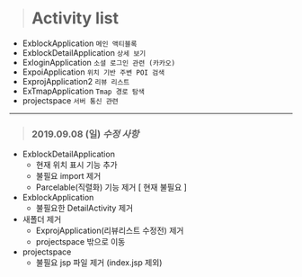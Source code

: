 > # Activity list

- ExblockApplication `메인 액티블록`
- ExblockDetailApplication `상세 보기`
- ExloginApplication `소셜 로그인 관련 (카카오)`
- ExpoiApplication `위치 기반 주변 POI 검색`
- ExprojApplication2 `리뷰 리스트`
- ExTmapApplication `Tmap 경로 탐색`
- projectspace `서버 통신 관련`





---
> ### 2019.09.08 (일) _수정 사항_
- ExblockDetailApplication
  - 현재 위치 표시 기능 추가
  - 불필요 import 제거
  - Parcelable(직렬화) 기능 제거 [ 현재 불필요 ]
- ExblockApplication
  - 불필요한 DetailActivity 제거
- 새폴더 제거
  - ExprojApplication(리뷰리스트 수정전) 제거
  - projectspace 밖으로 이동
- projectspace
  - 불필요 jsp 파일 제거 (index.jsp 제외)
